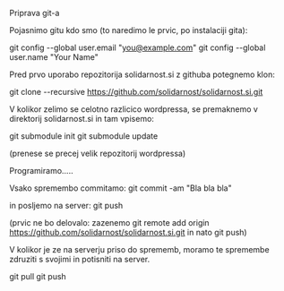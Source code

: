 Priprava git-a

Pojasnimo gitu kdo smo (to naredimo le prvic, po instalaciji gita):

git config --global user.email "you@example.com"
git config --global user.name "Your Name"


Pred prvo uporabo repozitorija solidarnost.si z githuba potegnemo klon:

git clone --recursive  https://github.com/solidarnost/solidarnost.si.git

V kolikor zelimo se celotno razlicico wordpressa, se premaknemo v direktorij solidarnost.si in tam vpisemo:

git submodule init
git submodule update

(prenese se precej velik repozitorij wordpressa)


Programiramo.....

Vsako spremembo commitamo:
git commit -am "Bla bla bla"

in posljemo na server:
git push

(prvic ne bo delovalo: zazenemo 
git remote add origin https://github.com/solidarnost/solidarnost.si.git 
in nato git push)


V kolikor je ze na serverju priso do sprememb, moramo te spremembe zdruziti s svojimi in potisniti na server.

git pull
git push

